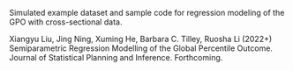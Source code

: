 Simulated example dataset and sample code for regression modeling of the GPO with cross-sectional data.


Xiangyu Liu, Jing Ning, Xuming He, Barbara C. Tilley, Ruosha Li (2022+) Semiparametric Regression Modelling of the Global Percentile Outcome. Journal of Statistical Planning and Inference. Forthcoming.
